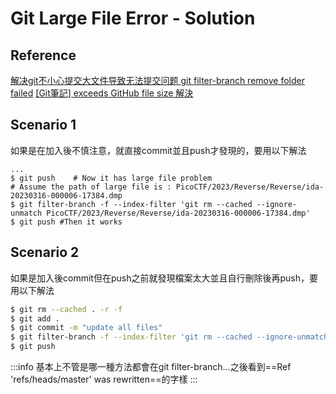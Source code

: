 # Git Large File Error - Solution
## Reference
[解决git不小心提交大文件导致无法提交问题 ](https://blog.51cto.com/frytea/4143701)
[git filter-branch remove folder failed](https://stackoverflow.com/questions/30316723/git-filter-branch-remove-folder-failed)
[[Git筆記] exceeds GitHub file size 解決](https://andy6804tw.github.io/2018/12/09/git-exceeds-size/)

## Scenario 1
如果是在加入後不慎注意，就直接commit並且push才發現的，要用以下解法
```bash!
...
$ git push    # Now it has large file problem
# Assume the path of large file is : PicoCTF/2023/Reverse/Reverse/ida-20230316-000006-17384.dmp
$ git filter-branch -f --index-filter 'git rm --cached --ignore-unmatch PicoCTF/2023/Reverse/Reverse/ida-20230316-000006-17384.dmp'
$ git push #Then it works
```

## Scenario 2
如果是加入後commit但在push之前就發現檔案太大並且自行刪除後再push，要用以下解法
```bash
$ git rm --cached . -r -f
$ git add .
$ git commit -m "update all files"
$ git filter-branch -f --index-filter 'git rm --cached --ignore-unmatch {file path}'
$ git push
```

:::info
基本上不管是哪一種方法都會在git filter-branch...之後看到==Ref 'refs/heads/master' was rewritten==的字樣
:::